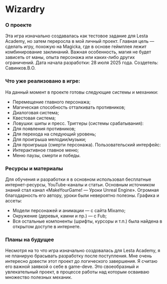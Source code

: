 # Wizardry

### О проекте
Эта игра изначально создавалась как тестовое задание для Lesta Academy, но затем переросла в мой личный проект. Главная цель — сделать игру, похожую на Magicka, где в основе геймплея лежит комбинирование заклинаний. Важная особенность, магия не будет зависеть от маны, опыта персонажа или каких-либо других ограничений.
Дата начала разработки: 28 июля 2025 года.
Создетель: Савинков.В.О.

### Что уже реализовано в игре:
На данный момент в проекте готовы следующие системы и механики:
- Перемещение главного персонажа;
- Магическая способность отталкивать противников;
- Диалоговая система;
- Квестовая система;
- Ловушки: шипы и пресс.
Триггеры (системы срабатывания):
- Для появления противников;
- Для перехода на следующий уровень;
- Для проигрыша мелодии/музыки;
- Для проигрыша (смерти персонажа).
Пользовательский интерфейс:
- Интерактивное главное меню;
- Меню паузы, смерти и победы.

### Ресурсы и материалы
Для обучения и разработки я в основном использовал бесплатные интернет-ресурсы, YouTube-каналы и статьи. Основным источником знаний стал канал «MakeYourGame! — Уроки Unreal Engine». Огромная благодарность его автору, уроки были невероятно полезны. 
Графика и ассеты:
- Модели персонажей и анимации — с сайта Mixamo;
- Окружение (деревья, камни и пр.) — с Fub;
- Вся остальные компоненты (шрифты, курсоры и т.п.) была найдена в открытом доступе в интернете.

### Планы на будущее
Несмотря на то что игра изначально создовалась для Lesta Academy, я не планирую брасывать разработку после поступления. Мне очень интересно довести этот проект до логического завершения. Я считаю его важной заявкой о себе в game-deve. Это своеобразный и увлекательный проект, в процессе работы над которым осваиваю множество полезных механик.
